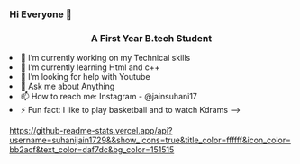 ### Hi Everyone 👋
<h3 align="center">A First Year B.tech Student</h3


- 🔭 I’m currently working on my Technical skills
- 🌱 I’m currently learning Html and c++
- 🤔 I’m looking for help with Youtube
- 💬 Ask me about Anything
- 📫 How to reach me: Instagram - @jainsuhani17
- ⚡ Fun fact: I like to play basketball and to watch Kdrams
-->

https://github-readme-stats.vercel.app/api?username=suhanijain1729&&show_icons=true&title_color=ffffff&icon_color=bb2acf&text_color=daf7dc&bg_color=151515
